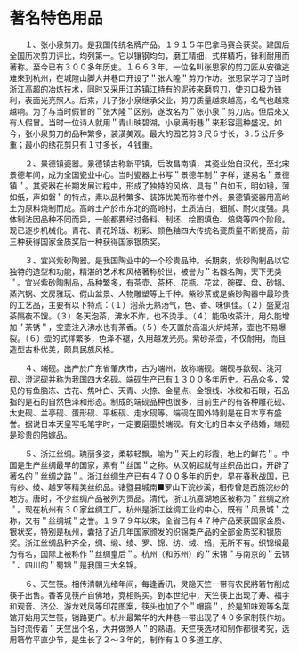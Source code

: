 # 著名特色用品  
  
&emsp;&emsp;１、张小泉剪刀。是我国传统名牌产品。１９１５年巴拿马赛会获奖。建国后全国历次剪刀评比，均列第一。它以镶钢均匀，磨工精细，式样精巧，锋利耐用而著称。至今已有３００多年历史。１６６３年，一位名叫张思家的剪刀匠从安徽逃难來到杭州，在城隍山脚大井巷口开设了＂张大隆＂剪刀作坊。张思家学习了当时浙江高超的冶炼技术，同时又采用江苏镇江特有的泥砖來磨剪刀，使刃口极为锋利，表面光亮照人。后來，儿子张小泉继承父业，剪刀质量越來越高，名气也越來越响。为了与当时假冒的＂张大隆＂区别，遂改名为＂张小泉＂剪刀店。但后來又有人假冒。当时一位诗人就用＂青山映碧湖，小泉满街巷＂來形容這种盛况。如今，张小泉剪刀的品种繁多，装潢美观。最大的园艺剪３尺６寸长，３.５公斤多重；最小的绣花剪只有１寸多长，４钱重。  
  
&emsp;&emsp;２、景德镇瓷器。景德镇古称新平镇，后改昌南镇，其瓷业始自汉代，至北宋景德年间，成为全国瓷业中心。当时瓷器上书写＂景德年制＂字样，遂易名＂景德镇＂。其瓷器在长期发展过程中，形成了独特的风格，具有＂白如玉，明如镜，薄如纸，声如磐＂的特点，素以品种繁多、装饰优美而称誉中外。景德镇瓷器用高岭土为原料烧制而成。高岭土产於市东北的高岭村，土质洁白，细腻、耐火度强。具体制法因品种不同而异，一般都要经过备料、制坯、绘图填色、焙烧等四个阶段。现已逐步机械化。青花、青花玲珑、粉彩、颜色釉四大传统名瓷质量不断提高，前三种获得国家金质奖后一种获得国家银质奖。  
  
&emsp;&emsp;３、宜兴紫砂陶器。是我国陶业中的一个珍贵品种。长期來，紫砂陶制品以它独特的造型和功能，精湛的艺术和风格著称於世，被誉为＂名器名陶，天下无类＂。宜兴紫砂陶制品，品种繁多，有茶壶、茶杯、花瓶、花盆，碗碟、盘、砂锅、蒸汽锅、文房雅玩、假山盆景、人物雕塑等上千种。紫砂茶或是紫砂陶器中最珍贵的工艺品，主要有以下特点：（１）泡茶无熟汤气，色、香、味俱佳。（２）盛夏泡茶隔夜不馊。（３）冬天泡茶，沸水不炸，也不烫手。（４）能吸收茶汁，用久能增加＂茶锈＂，空壶注入沸水也有茶香。（５）冬天置於高温火炉炖茶，壶也不易爆裂。（６）壶的式样繁多，色泽不褪，久用越发光亮。紫砂茶壶，不仅耐用，而且造型古朴优美，颇具民族风格。  
  
&emsp;&emsp;４、端砚。出产於广东省肇庆市，古为端州，故称端砚。端砚与歙砚、洮河砚、澄泥砚并称为我国四大名砚。端砚生产已有１３００多年历史。石品众多，常见的有鱼脑冻、古花、焦叶白、天青、火捺、金星点、金银线、冰纹和石眼，石品指的是石的自然色泽和形态。制成的端砚品种也很多，目前生产的有各种雕花砚、太史砚、兰亭砚、蛋形砚、平板砚、走水砚等。端砚在国外特别是在日本享有盛誉。据说日本天皇写毛笔字时，一定要磨墨於端砚。有文化的日本女子结婚，端砚是珍贵的陪嫁品。  
  
&emsp;&emsp;５、浙江丝绸。瑰丽多姿，柔软轻飘，喻为＂天上的彩霞，地上的鲜花＂。中国是生产丝绸最早的国家，素有＂丝国＂之称。从汉朝起就有丝织品出口，开辟了著名的＂丝绸之路＂。浙江丝绸生产已有４７００多年的历史。早在春秋战国，已有纱、绫、越罗等精美丝织品。诸暨县城南■罗山下浣纱溪，相传曾是西施浣纱的地方。唐时，不少丝绸产品被列为贡品。清代，浙江杭嘉湖地区被称为＂丝绸之府＂。现在杭州有３０家丝绸工厂。杭州是浙江丝绸工业的中心，既有＂风景城＂之称，又有＂丝绸城＂之誉。１９７９年以來，全省已有４７种产品荣获国家金质、银状奖，特别是杭州，囊括了近几年国家颁发的织锦类产品的全部金质奖和银质奖。浙江丝绸品种齐全，绸、缎、绫、罗、锦、纺、绒、绉，无所不有。织锦缎最为有名，国际上被称作＂丝绸皇后＂。杭州（和苏州）的＂宋锦＂与南京的＂云锦＂、四川的＂蜀锦＂是我国三大名锦。  
  
&emsp;&emsp;６、天竺筷。相传清朝光绪年间，每逢香汛，灵隐天竺一带有农民將箬竹削成筷子出售。香客见筷产自佛地，竞相购买。到本世纪中，天竺筷上出现了寿、福字和观音、济公、游龙戏凤等印花图案，筷头也加了个＂帽箍＂，於是知味观等名菜馆开始用天竺筷，销路更广。杭州最繁华的大井巷一带出现了４０多家制筷作坊。当时流传着＂天竺出个名，大井做煞人＂的熟语。天竺筷选材和制作都很考究，选用箬竹平直少节，是生长了２～３年的，制作有１０多道工序。  